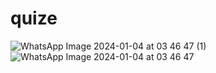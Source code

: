 # quize
![WhatsApp Image 2024-01-04 at 03 46 47 (1)](https://github.com/Masumraj1/Bdquize/assets/141552007/2af968f6-7aa2-4862-bc6a-e9a4b37c2094) ![WhatsApp Image 2024-01-04 at 03 46 47](https://github.com/Masumraj1/Bdquize/assets/141552007/6abedbb5-9000-4e14-958d-f8622bccc620)




